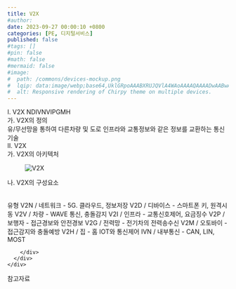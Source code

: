 ```yaml
---
title: V2X
#author: 
date: 2023-09-27 00:00:10 +0800
categories: [PE, 디지털서비스]
published: false
#tags: []
#pin: false
#math: false
#mermaid: false
#image:
#  path: /commons/devices-mockup.png
#  lqip: data:image/webp;base64,UklGRpoAAABXRUJQVlA4WAoAAAAQAAAADwAABwAAQUxQSDIAAAARL0AmbZurmr57yyIiqE8oiG0bejIYEQTgqiDA9vqnsUSI6H+oAERp2HZ65qP/VIAWAFZQOCBCAAAA8AEAnQEqEAAIAAVAfCWkAALp8sF8rgRgAP7o9FDvMCkMde9PK7euH5M1m6VWoDXf2FkP3BqV0ZYbO6NA/VFIAAAA
#  alt: Responsive rendering of Chirpy theme on multiple devices.
---
```


<div class="post-wrap">
  <div class="para">
    <div class="para-title">
      I. V2X NDIVNVIPGMH
    </div>
    <div class="para-cntnt">
      <div class="para">
        <div class="para-title">
          가. V2X의 정의
        </div>
        <div class="para-cntnt">
            유/무선망을 통하여 다른차량 및 도로 인프라와 교통정보와 같은 정보를 교환하는 통신기술
        </div>
      </div>
    </div>
  </div>
  
  <div class="para">
    <div class="para-title">
      II. V2X
    </div>
    <div class="para-cntnt">
      <div class="para">
        <div class="para-title">
          가. V2X의 아키텍처
        </div>
        <div class="para-cntnt">
          <figure class="post-figure">
            <img src="/assets/img/posts/V2X.png" alt="V2X">
<!--            <figcaption>Source: Unveiling the Metaverse: Exploring Emerging Trends, Multifaceted Perspectives, and Future Challenges</figcaption>-->
          </figure>
        </div>
      </div>
      <div class="para">
        <div class="para-title">
          나. V2X의 구성요소
        </div>
        <div class="para-cntnt">
          <table class="post-table">
          </table>
          유형
  V2N / 네트워크 - 5G. 클라우드, 정보저장
  V2D / 디바이스 - 스마트폰 키, 원격시동
  V2V / 차량 - WAVE 통신, 충돌감지
  V2I / 인프라 - 교통신호제어, 요금징수
  V2P / 보행자 - 접근경보와 안전경보
  V2G / 전력망 - 전기차의 전력송수신
  V2M / 오토바이 - 접근감지와 충돌예방
  V2H / 집 - 홈 IOT와 통신제어
  IVN / 내부통신 - CAN, LIN, MOST

        </div>
      </div>
    </div>
  </div>

  <div class="refr-wrap">
    <div class="refr-title">
        참고자료
    </div>
    <ol class="refr-list">
    <!--    <li>(나현식, 최대선) <a target="_blank" href="https://scienceon.kisti.re.kr/commons/util/originalView.do?cn=JAKO202225948430499&oCn=JAKO202225948430499&dbt=JAKO&journal=NJOU00291864">메타버스 보안 위협 요소 및 대응 방안 검토</a></li>-->
    <!--    <li>(M. Uddin, S. Manickam, H. Ullah, M. Obaidat and A. Dandoush) <a target="_blank" href="https://ieeexplore.ieee.org/abstract/document/10138386">Unveiling the Metaverse: Exploring Emerging Trends, Multifaceted Perspectives, and Future Challenges</a></li>-->
    </ol>
  </div>
</div>
